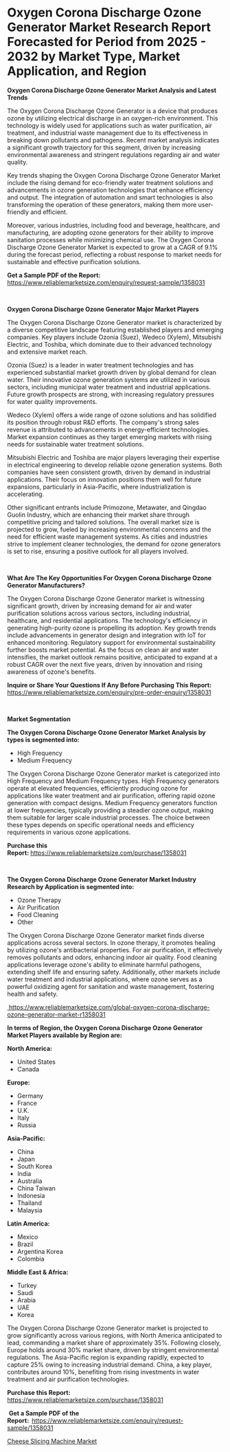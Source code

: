 <p><h1>Oxygen Corona Discharge Ozone Generator Market Research Report Forecasted for Period from 2025 -  2032 by Market Type, Market Application, and Region</h1></p><p><strong>Oxygen Corona Discharge Ozone Generator Market Analysis and Latest Trends</strong></p>
<p><p>The Oxygen Corona Discharge Ozone Generator is a device that produces ozone by utilizing electrical discharge in an oxygen-rich environment. This technology is widely used for applications such as water purification, air treatment, and industrial waste management due to its effectiveness in breaking down pollutants and pathogens. Recent market analysis indicates a significant growth trajectory for this segment, driven by increasing environmental awareness and stringent regulations regarding air and water quality.</p><p>Key trends shaping the Oxygen Corona Discharge Ozone Generator Market include the rising demand for eco-friendly water treatment solutions and advancements in ozone generation technologies that enhance efficiency and output. The integration of automation and smart technologies is also transforming the operation of these generators, making them more user-friendly and efficient. </p><p>Moreover, various industries, including food and beverage, healthcare, and manufacturing, are adopting ozone generators for their ability to improve sanitation processes while minimizing chemical use. The Oxygen Corona Discharge Ozone Generator Market is expected to grow at a CAGR of 9.1% during the forecast period, reflecting a robust response to market needs for sustainable and effective purification solutions.</p></p>
<p><strong>Get a Sample PDF of the Report:&nbsp;</strong> <a href="https://www.reliablemarketsize.com/enquiry/request-sample/1358031?utm_campaign=2747&utm_medium=2&utm_source=Github&utm_content=ia&utm_term=11042025&utm_id=oxygen-corona-discharge-ozone-generator">https://www.reliablemarketsize.com/enquiry/request-sample/1358031</a></p>
<p>&nbsp;</p>
<p><strong>Oxygen Corona Discharge Ozone Generator Major Market Players</strong></p>
<p><p>The Oxygen Corona Discharge Ozone Generator market is characterized by a diverse competitive landscape featuring established players and emerging companies. Key players include Ozonia (Suez), Wedeco (Xylem), Mitsubishi Electric, and Toshiba, which dominate due to their advanced technology and extensive market reach.</p><p>Ozonia (Suez) is a leader in water treatment technologies and has experienced substantial market growth driven by global demand for clean water. Their innovative ozone generation systems are utilized in various sectors, including municipal water treatment and industrial applications. Future growth prospects are strong, with increasing regulatory pressures for water quality improvements.</p><p>Wedeco (Xylem) offers a wide range of ozone solutions and has solidified its position through robust R&D efforts. The company's strong sales revenue is attributed to advancements in energy-efficient technologies. Market expansion continues as they target emerging markets with rising needs for sustainable water treatment solutions.</p><p>Mitsubishi Electric and Toshiba are major players leveraging their expertise in electrical engineering to develop reliable ozone generation systems. Both companies have seen consistent growth, driven by demand in industrial applications. Their focus on innovation positions them well for future expansions, particularly in Asia-Pacific, where industrialization is accelerating.</p><p>Other significant entrants include Primozone, Metawater, and Qingdao Guolin Industry, which are enhancing their market share through competitive pricing and tailored solutions. The overall market size is projected to grow, fueled by increasing environmental concerns and the need for efficient waste management systems. As cities and industries strive to implement cleaner technologies, the demand for ozone generators is set to rise, ensuring a positive outlook for all players involved.</p></p>
<p>&nbsp;</p>
<p><strong>What Are The Key Opportunities For Oxygen Corona Discharge Ozone Generator Manufacturers?</strong></p>
<p><p>The Oxygen Corona Discharge Ozone Generator market is witnessing significant growth, driven by increasing demand for air and water purification solutions across various sectors, including industrial, healthcare, and residential applications. The technology's efficiency in generating high-purity ozone is propelling its adoption. Key growth trends include advancements in generator design and integration with IoT for enhanced monitoring. Regulatory support for environmental sustainability further boosts market potential. As the focus on clean air and water intensifies, the market outlook remains positive, anticipated to expand at a robust CAGR over the next five years, driven by innovation and rising awareness of ozone's benefits.</p></p>
<p><strong>Inquire or Share Your Questions If Any Before Purchasing This Report:</strong> <a href="https://www.reliablemarketsize.com/enquiry/pre-order-enquiry/1358031?utm_campaign=2747&utm_medium=2&utm_source=Github&utm_content=ia&utm_term=11042025&utm_id=oxygen-corona-discharge-ozone-generator">https://www.reliablemarketsize.com/enquiry/pre-order-enquiry/1358031</a></p>
<p>&nbsp;</p>
<p><strong>Market Segmentation</strong></p>
<p><strong>The Oxygen Corona Discharge Ozone Generator Market Analysis by types is segmented into:</strong></p>
<p><ul><li>High Frequency</li><li>Medium Frequency</li></ul></p>
<p><p>The Oxygen Corona Discharge Ozone Generator market is categorized into High Frequency and Medium Frequency types. High Frequency generators operate at elevated frequencies, efficiently producing ozone for applications like water treatment and air purification, offering rapid ozone generation with compact designs. Medium Frequency generators function at lower frequencies, typically providing a steadier ozone output, making them suitable for larger scale industrial processes. The choice between these types depends on specific operational needs and efficiency requirements in various ozone applications.</p></p>
<p><strong>Purchase this Report:&nbsp;</strong><a href="https://www.reliablemarketsize.com/purchase/1358031?utm_campaign=2747&utm_medium=2&utm_source=Github&utm_content=ia&utm_term=11042025&utm_id=oxygen-corona-discharge-ozone-generator">https://www.reliablemarketsize.com/purchase/1358031</a></p>
<p>&nbsp;</p>
<p><strong>The Oxygen Corona Discharge Ozone Generator Market Industry Research by Application is segmented into:</strong></p>
<p><ul><li>Ozone Therapy</li><li>Air Purification</li><li>Food Cleaning</li><li>Other</li></ul></p>
<p><p>The Oxygen Corona Discharge Ozone Generator market finds diverse applications across several sectors. In ozone therapy, it promotes healing by utilizing ozone's antibacterial properties. For air purification, it effectively removes pollutants and odors, enhancing indoor air quality. Food cleaning applications leverage ozone's ability to eliminate harmful pathogens, extending shelf life and ensuring safety. Additionally, other markets include water treatment and industrial applications, where ozone serves as a powerful oxidizing agent for sanitation and waste management, fostering health and safety.</p></p>
<p><a href="https://www.reliablemarketsize.com/global-oxygen-corona-discharge-ozone-generator-market-r1358031?utm_campaign=2747&utm_medium=2&utm_source=Github&utm_content=ia&utm_term=11042025&utm_id=oxygen-corona-discharge-ozone-generator">&nbsp;https://www.reliablemarketsize.com/global-oxygen-corona-discharge-ozone-generator-market-r1358031</a></p>
<p><strong>In terms of Region, the Oxygen Corona Discharge Ozone Generator Market Players available by Region are:</strong></p>
<p>
    <p> <strong> North America: </strong>
        <ul>
            <li>United States</li>
            <li>Canada</li>
        </ul>
        </p> 
    <p> <strong> Europe: </strong>
        <ul>
            <li>Germany</li>
            <li>France</li>
            <li>U.K.</li>
            <li>Italy</li>
            <li>Russia</li>
        </ul>
        </p> 
    <p> <strong> Asia-Pacific: </strong>
        <ul>
            <li>China</li>
            <li>Japan</li>
            <li>South Korea</li>
            <li>India</li>
            <li>Australia</li>
            <li>China Taiwan</li>
            <li>Indonesia</li>
            <li>Thailand</li>
            <li>Malaysia</li>
        </ul>
        </p> 
    <p> <strong> Latin America: </strong>
        <ul>
            <li>Mexico</li>
            <li>Brazil</li>
            <li>Argentina Korea</li>
            <li>Colombia</li>
        </ul>
        </p> 
    <p> <strong> Middle East & Africa: </strong>
        <ul>
            <li>Turkey</li>
            <li>Saudi</li>
            <li>Arabia</li>
            <li>UAE</li>
            <li>Korea</li>
        </ul>
    </p>
    </p>
<p><p>The Oxygen Corona Discharge Ozone Generator market is projected to grow significantly across various regions, with North America anticipated to lead, commanding a market share of approximately 35%. Following closely, Europe holds around 30% market share, driven by stringent environmental regulations. The Asia-Pacific region is expanding rapidly, expected to capture 25% owing to increasing industrial demand. China, a key player, contributes around 10%, benefiting from rising investments in water treatment and air purification technologies.</p></p>
<p><strong>Purchase this Report: </strong><a href="https://www.reliablemarketsize.com/purchase/1358031?utm_campaign=2747&utm_medium=2&utm_source=Github&utm_content=ia&utm_term=11042025&utm_id=oxygen-corona-discharge-ozone-generator">https://www.reliablemarketsize.com/purchase/1358031</a></p>
<p>&nbsp;<strong>Get a Sample PDF of the Report:&nbsp;&nbsp;</strong><a href="https://www.reliablemarketsize.com/enquiry/request-sample/1358031?utm_campaign=2747&utm_medium=2&utm_source=Github&utm_content=ia&utm_term=11042025&utm_id=oxygen-corona-discharge-ozone-generator">https://www.reliablemarketsize.com/enquiry/request-sample/1358031</a></p>
<p><strong></strong></p>
<p><p><a href="https://github.com/chungwimbu4/Market-Research-Report-List-1/blob/main/cheese-slicing-machine-market.md?utm_campaign=2747&utm_medium=2&utm_source=Github&utm_content=ia&utm_term=11042025&utm_id=oxygen-corona-discharge-ozone-generator">Cheese Slicing Machine Market</a></p></p>